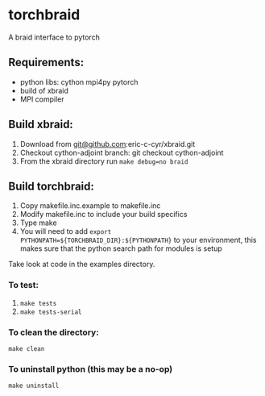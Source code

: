 # torchbraid

A braid interface to pytorch

## Requirements:
  + python libs:
    cython
    mpi4py
    pytorch
  + build of xbraid
  + MPI compiler

## Build xbraid:
  1. Download from git@github.com:eric-c-cyr/xbraid.git
  1. Checkout cython-adjoint branch: git checkout cython-adjoint
  1. From the xbraid directory run `make debug=no braid`

## Build torchbraid:

  1. Copy makefile.inc.example to makefile.inc 
  1. Modify makefile.inc to include your build specifics
  1. Type make
  1. You will need to add 
       `export PYTHONPATH=${TORCHBRAID_DIR}:${PYTHONPATH}` to your 
     environment, this makes sure that the python search path
     for modules is setup

Take look at code in the examples directory.

### To test:

 1. `make tests`
 1. `make tests-serial`

### To clean the directory:

   `make clean`

### To uninstall python (this may be a no-op)

   `make uninstall`


